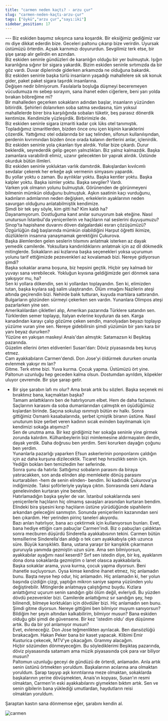 ```yaml
---
title: "carmen neden kaçtı? - arzu çur"
slug: "carmen-neden-kaçtı-arzu-çur"
tags: ["öykü","arzu çur","sayı:iki"]
sidebar_position: 17
---
```



--- Biz eskiden başımız sıkışınca sana koşardık. Bir eksiğimiz gediğimiz
var mı diye dikkat ederdin bize. Geceleri paltonu çıkarıp bize verirdin.
Uyursak üstümüzü örterdin. Açsak karnımızı doyururdun. Sevgilimiz terk
etse, bir şişe şarap alır gelirdin en azından.  
Biz eskiden seninle gündüzleri de karanlığın olduğu bir yer bulmuştuk.
Işığın karanlığına sığınır bir sigara yakardık. Bizim eskiden seninle
sırtımızda da bir göz vardı. Duvar diplerinde giderken arkamızda ne
olduğuna bakardık.  
Biz eskiden seninle başka türlü insanların yaşadığı mahallelere sık sık
konuk gider, paket paket sigara taşırdık insanlarına.  
Değişen nedir bilmiyorum. Fasılalarla boşluğa düşmeyi beceremeyen
vücudumuza mı sebep sorayım, sana ihanet eden ciğerlere, beni yarı yolda
bırakan böbreğime mi?  
Bir mahalleden geçerken sokakların adından başlar, insanların yüzünden
bitirirdik. Şehirleri dolanırken soba satma sevdasına, tüm yoksul
mahallelerde birer bira karşılığında sobaları tüketir, beş parasız
dönerdik kentimize. Kendimizle yüzleşirdik. Birbirimizle de.  
Biz eskiden seninle sigara izmariti kadar çok lüks otel tanımıştık.
Topladığımız izmaritlerden, bizden önce onu içen kişinin karakterini
çözerdik. Yattığımız otel odalarında bir saç telinden, sifonun
kullanılışından, perdenin kıvrımından bizden önce orada kalanın
dertlerini anlar, içlenirdik.  
Biz eskiden seninle yola çıkanları tiye alırdık. Yollar bize çıkardı.
Durur beklerdik, seyrederdik gelip geçen yalnızlıkları. Biz yalnız
kalmazdık. Başka zamanlara varabilirdi elimiz, uzanır gelecekten bir
yaprak alırdık. Üstünde okurduk bütün ilimleri.  
Biz eskiden seninle yokluktan varlık damıtırdık. Bakışlardan kıvılcımlı
sevdalar çekerek her erkeğe aşk vermenin simyasını yapardık.  
Bu yollar yoktu o zaman. Bu ayrılıklar yoktu. Başka kentler yoktu. Başka
kalpler yoktu. Başka isimler yoktu. Başka sevgiler? Vardı.  
Varken yok olmanın yolunu bulmuştuk. Görünenden de görünmeyeni bilmenin
mümkün olduğunu bulmuştuk. Aşkın saatinin kaçı vurduğunu, kadınların
adımlarının neden değişken, erkeklerin ayaklarının neden savurgan
olduğunu anlatabilmiştik kendimize.  
Şimdi bir tek şey söyle, kim gitti ha? Kim kaldı ha?  
Dayanamıyorum. Dostluğuma kanıt anılar sunuyorum bak eteğine. Nasıl
unutursun İstanbul'da yeniçerilerin ve haçlıların nal seslerini
duyuşumuzu? Sinop'ta hapishane duvarını döven dalgalardaki esrarı
çözüşümüzü? Özgürlüğün dağ başlarında mümkün olabildiğini Harput öğretti
ikimize, düzlüklerin insanına yanaşmamak gerektiğini Çukurova.  
Başka âlemlerden gelen seslerin tılsımını anlatmak isterken az dayak
yemedik camilerde. Yoksullara kandırıldıklarını anlatmak için az dil
dökmedik mitinglerde. Sokakların asi kızlarına başka seçenekleri yoksa
uçurumun yolunu tarif ettiğimizde pezevenkleri az kovalamadı bizi.
Nereye gidiyorsun şimdi?  
Başka sokaklar arama boşuna, biz hepsini geçtik. Hiçbir şey kalmadı bir
yuvayı sana verebilecek. Yokluğun kıyısına geldiğimizde geri dönmek sana
yakışıyor mu, ha?  
Sen ki yollara dökendin, sen ki yollardan toplayandın. Sen ki, elimizden
tutan, başka kıyılara sağ salim ulaştırandın. Ölüm ırmağını Nazilerin
ateşi altında geçirendin bizi. Nehirde balık tutturan, kuyuda martılara
sattırandın. Bulgarların gözünden sürmeyi çekerken sen vardın. Yunanlara
Olimpos ateşi pazarlarken yine sen.  
Amerikalılardan çikletleri alıp, Amerikan pazarında Türklere satandın
sen. Türklerden semer toplayıp, İtalyan evlerine koyduran da sen. Karga
kanadından karayı çalıp gözüme çeken sendin, manolyadan beyazı toplayıp
yüzüme vuran yine sen. Nereye gidebilirsin şimdi yüzümün bir yanı kara
bir yanı beyaz dururken?  
Yüzüne en yakışan maskeyi Anais'dan almıştık: Satamazsın ki Beşiktaş
pazarında.  
Güzelim ellerini örten eldivenleri Susan'dan: Döviz piyasasında beş
kuruş etmez.  
Cam ayakkabıların Carmen'dendi. Don Jose'yi öldürmek dururken onunla
evlenmek yakışır mı lan?  
Gitme. Terk etme bizi. Yuva kurma. Çocuk yapma. Üstümüzü ört yine.
Paltonun uzunluğu hep geceden kalma olsun. Dostumdan ayrıldım, köpekler
uluyor çevremde. Bir şişe şarap getir.  
- Bir şişe şarabın lafı mı olur? Ama bırak artık bu sözleri. Başka
seçenek mi bıraktınız bana, kaçmaktan başka?  
Tamam anlattıklarını ben de hatırlıyorum elbet. Hem de daha fazlasını.
Saçlarının karasını da soba dumanlarından çalmıştık en üşüdüğümüz
kışlardan birinde. Saçına sokulup ısınmıştı bütün ev halkı. Sonra
gittiğimiz Osmanlı kasabalarında, şerbet içmiştik biranın üstüne. Nasıl
unuturum bize şerbet veren kadının sıcak evinden bayılmamak için
kendimizi sokağa atışımızı?  
Sen de unutma ama. Bir kez girdiğimiz her sokağa seninle yine girmek
zorunda kalırdım. Külhanbeylerin bizi mimlemesine aldırmayalım derdin,
dayak yerdik. Daha doğrusu ben yerdim. Seni korurken dayağın çoğunu ben
yerdim.  
Yunanlarla pazarlığı yaparken Efsun askerlerinin ponponlarını çaldığın
için az daha kurşuna dizilecektik. Ticaret hep hırsızlıktı senin için.
Yediğin bokları ben temizledim her seferinde.  
Sonra şunu da hatırla: Sattığımız sobaların parasını da biraya
yatıracakken, son anda elinden alıp memlekete dönüş parasını
kurtarabilen -hem de senin elinden- bendim. İki kadındık Çukurova'ya
indiğimizde. Taksi şoförleriyle yaylaya çıktın. Sonrasında seni Adana
genelevinden kurtaran yine bendim.  
Hatırlamadığın başka şeyler de var. İstanbul sokaklarında seni
yeniçerilerle haçlıların hiç olmamış savaşları arasından kurtaran
bendim. Elindeki bira şişesini kırıp haçlıların üstüne yürüdüğünde
sipahilerin arkandan geleceğini sanmıştın. Sonunda yeniçerilerin
kazanından seni ben çıkardım. Her yerinden pirinç taneleri akıyordu.  
Bazı anları hatırlıyor, bana acı çektirmek için kullanıyorsun bunları.
Evet, bana hediye ettiğin cam pabuçlar Carmen'indi. Biz o pabuçları
çaldıktan sonra mecburen düşürdü Sinderella ayakkabısının tekini. Carmen
bütün temsillerine Sinderella'dan aldığı o tek cam ayakkabıyla çıktı
uzunca süre. Büyük karışıklıktı. Bana, ustana yaraşır bir karışıklık
çıkarmanın gururuyla yanımda gezmiştin uzun süre. Ama sen bilmiyorsun,
ayakkabılar ayağımı nasıl keserdi? Sırf sen istedin diye, bir kış,
ayaklarım dona dona sokaklarda gezmiştim o lanet olasıca ayakkabılarla.  
Başka sokaklar arama, yuva kurma, çocuk yapma diyorsun. Beni ihanetle
suçluyorsun. Oysa kimse kendine ihanet etmez, hiç anlamadın bunu. Başta
neyse hep odur, hiç anlamadın. Hiç anlamadın ki, her yolun başında
çizdiğin çizgi, yaptığın mikron saniye sapma yüzünden yolu
değiştirebilir. Mitinglerde anlatmaya çalıştığımız buydu. Kızlara
anlattığımız uçurum senin sandığın gibi ölüm değil, evleriydi. Bu yüzden
dövdü pezevenkler bizi. Camilerde anlattığımız sır sandığın şey, hep
bilinendi, bilmeye korktukları için dövdüler bizi. Hiç anlamadın sen
bunu.  
Şimdi gitme diyorsun. Nereye gittiğimi ben bilmiyor muyum sanıyorsun?
Bildiğim her şeyin altından kalkabilirim, bilmiyor musun? Bana eskiden
olduğu gibi şimdi de güvensene. Bir kez 'istedim oldu' diye düşünme
artık. Bu da bir yol anlamıyor musun?  
Evet, evleneceğiz. Don Jose teğmenlikten ayrılacak. Ben dansözlüğü
bırakacağım. Hakan Peker bana bir kaset yapacak. Klibimi Emir Kusturica
çekecek, MTV'ye çıkacağım. Grammy alacağım.  
Hiçbir sözümden dönmeyeceğim. Bu söylediklerimi Beşiktaş pazarında,
döviz piyasasında satamam ama müzik piyasasında çok para var biliyor
musun?  
Paltomun uzunluğu geceyi de gündüzü de örterdi, anlamadın. Anla artık
senin üstünü örtmekten yoruldum. Başkalarının acılarına ana olmaktan
yoruldum. Şarap taşıyıp aşk kırıntılarına meze olmaktan, sokaklarda
başkalarının yerine dövüşmekten, Anais'ın kopyası, Susan'ın resmi
olmaktan, Carmen'in eski ayakkabılarını giymekten bıktım artık. Sen ve
senin gibilerin bana yüklediği umutlardan, haydutların reisi
olmaktan yoruldum.

Şaraptan kastın sana dönmemse eğer, şarabını kendin al.

![carmen](/img/ky02_19_zaferyalcinpinar.jpg)
